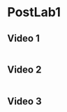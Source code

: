 # PostLab1  

## Video 1  
[![]()](https://github.com/ary-dz/PostLab1/raw/main/Videos/1.MOV)
## Video 2  
[![]()](Videos/2.MOV)
## Video 3 
[![]()](Videos/3.MOV) 